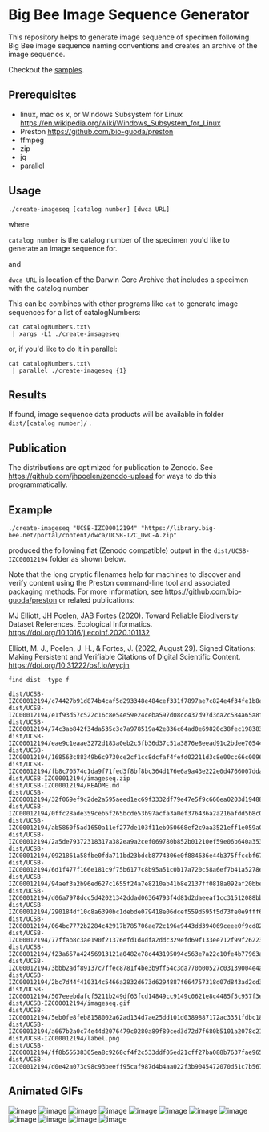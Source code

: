 # Big Bee Image Sequence Generator

This repository helps to generate image sequence of specimen following Big Bee image sequence naming conventions and creates an archive of the image sequence.

Checkout the [samples](#animated-gifs).

## Prerequisites

 * linux, mac os x, or Windows Subsystem for Linux https://en.wikipedia.org/wiki/Windows_Subsystem_for_Linux
 * Preston https://github.com/bio-guoda/preston
 * ffmpeg 
 * zip
 * jq 
 * parallel

## Usage


```
./create-imageseq [catalog number] [dwca URL]
```

where 

`catalog number` is the catalog number of the specimen you'd like to generate an image sequence for.

and

`dwca URL` is location of the Darwin Core Archive that includes a specimen with the catalog number 

This can be combines with other programs like `cat` to generate image sequences for a list of catalogNumbers:

```
cat catalogNumbers.txt\
 | xargs -L1 ./create-imsageseq 
```

or, if you'd like to do it in parallel:

```
cat catalogNumbers.txt\
 | parallel ./create-imageseq {1}
```


## Results

If found, image sequence data products will be available in folder `dist/[catalog number]/` . 

## Publication

The distributions are optimized for publication to Zenodo. See https://github.com/jhpoelen/zenodo-upload for ways to do this programmatically.

## Example

```
./create-imageseq "UCSB-IZC00012194" "https://library.big-bee.net/portal/content/dwca/UCSB-IZC_DwC-A.zip"
```

produced the following flat (Zenodo compatible) output in the `dist/UCSB-IZC00012194` folder as shown below.

Note that the long cryptic filenames help for machines to discover and verify content using the Preston command-line tool and associated packaging methods. For more information, see https://github.com/bio-guoda/preston or related publications:

MJ Elliott, JH Poelen, JAB Fortes (2020). Toward Reliable Biodiversity Dataset References. Ecological Informatics. https://doi.org/10.1016/j.ecoinf.2020.101132

Elliott, M. J., Poelen, J. H., & Fortes, J. (2022, August 29). Signed Citations: Making Persistent and Verifiable Citations of Digital Scientific Content. https://doi.org/10.31222/osf.io/wycjn


```
find dist -type f
```

```
dist/UCSB-IZC00012194/c74427b91d874b4caf5d293348e484cef331f7897ae7c824e4f34fe1b8e5827b
dist/UCSB-IZC00012194/e1f93d57c522c16c8e54e59e24ceba597d08cc437d97d3da2c584a65a8f2b04e
dist/UCSB-IZC00012194/74c3ab842f34da535c3c7a978519a42e836c64ad0e69820c38fec1983833fec8
dist/UCSB-IZC00012194/eae9c1eaae3272d183a0eb2c5fb36d37c51a3876e8eead91c2bdee70544eeb39
dist/UCSB-IZC00012194/168563c88349b6c9730ce2cf1cc8dcfaf4fefd02211d3c8e00cc66c0096e027c
dist/UCSB-IZC00012194/fb8c70574c1da9f71fed3f8bf8bc364d176e6a9a43e222e0d4766007dda25658
dist/UCSB-IZC00012194/imageseq.zip
dist/UCSB-IZC00012194/README.md
dist/UCSB-IZC00012194/32f069ef9c2de2a595aeed1ec69f3332df79e47e5f9c666ea0203d1948885a57
dist/UCSB-IZC00012194/0ffc28ade359ceb5f265bcde53b97acfa3a0ef376436a2a216afdd5b8c0feae3
dist/UCSB-IZC00012194/ab5860f5ad1650a11ef277de103f11eb950668ef2c9aa3521eff1e059a0160d2
dist/UCSB-IZC00012194/2a5de79372318317a382ea9a2cef069780b852b01210ef59e06b640a3539cb5a
dist/UCSB-IZC00012194/0921861a58fbe0fda711bd23bdcb8774306e0f884636e44b375ffccbf67feb65
dist/UCSB-IZC00012194/6d1f477f166e181c9f75b6177c8b95a51c0b17a720c58a6ef7b41a5278e5c9ac
dist/UCSB-IZC00012194/94aef3a2b96ed627c1655f24a7e8210ab41b8e2137ff0818a092af20bbe2b209
dist/UCSB-IZC00012194/d06a7978dcc5d42021342ddad06364793f4d81d2daeeaf1cc31512088bbb39f3
dist/UCSB-IZC00012194/290184df10c8a6390bc1debde079418e06dcef559d595f5d73fe0e9fff6e5879
dist/UCSB-IZC00012194/064bc7772b2284c42917b785706ae72c196e9443dd394069ceee0f9cd8237e93
dist/UCSB-IZC00012194/77ffab8c3ae190f21376efd1d4dfa2ddc329efd69f133ee712f99f26223e1627
dist/UCSB-IZC00012194/f23a657a42456913121a0482e78c443195094c563e7a22c10fe4b77963a5c61c
dist/UCSB-IZC00012194/3bbb2adf89137c7ffec8781f4be3b9ff54c3da770b00527c03139004e4a074a7
dist/UCSB-IZC00012194/2bc7d44f410314c5466a2832d673d6294887f664757318d07d843ad2cd38e3e6
dist/UCSB-IZC00012194/507eeebdafcf5211b249df63fcd14849cc9149c0621e8c4485f5c957f3e91445
dist/UCSB-IZC00012194/imageseq.gif
dist/UCSB-IZC00012194/5eb0fe8feb8158002a62ad134d7ae25dd101d0389887172ac3351fdbc186e41d
dist/UCSB-IZC00012194/a667b2a0c74e44d2076479c0280a89f89ced3d72d7f680b5101a2078c21cfd6d
dist/UCSB-IZC00012194/label.png
dist/UCSB-IZC00012194/ff8b55538305ea8c9268cf4f2c533ddf05ed21cff27ba088b7637fae9654b7ed
dist/UCSB-IZC00012194/d0e42a073c98c93beeff95caf987d4b4aa022f3b9045472070d51c7b56771014
```

## Animated GIFs

![image](./examples/dist_UCSB-IZC00009834_imageseq.gif)
![image](./examples/dist_UCSB-IZC00042555_imageseq.gif)
![image](./examples/dist_UCSB-IZC00028367_imageseq.gif)
![image](./examples/dist_UCSB-IZC00010405_imageseq.gif)
![image](./examples/dist_UCSB-IZC00035429_imageseq.gif)
![image](./examples/dist_UCSB-IZC00034469_imageseq.gif)
![image](./examples/dist_UCSB-IZC00036317_imageseq.gif)
![image](./examples/dist_UCSB-IZC00010327_imageseq.gif)
![image](./examples/dist_UCSB-IZC00011226_imageseq.gif)
![image](./examples/dist_UCSB-IZC00012194_imageseq.gif)
![image](./examples/dist_UCSB-IZC00010279_imageseq.gif)
![image](./examples/dist_UCSB-IZC00009053_imageseq.gif)

